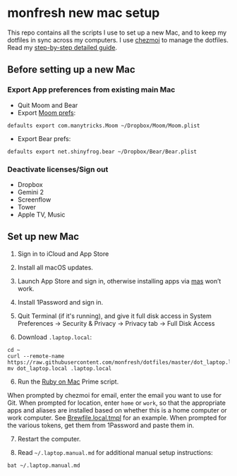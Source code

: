# monfresh new mac setup

This repo contains all the scripts I use to set up a new Mac, and to keep my dotfiles in sync across my computers. I use [chezmoi](https://www.chezmoi.io/) to manage the dotfiles. Read my [step-by-step detailed guide](https://www.moncefbelyamani.com/automating-the-setup-of-a-new-mac-with-all-your-apps-preferences-and-development-tools/).

## Before setting up a new Mac
### Export App preferences from existing main Mac
- Quit Moom and Bear
- Export [Moom prefs](https://manytricks.com/osticket/kb/faq.php?id=53):
```shell
defaults export com.manytricks.Moom ~/Dropbox/Moom/Moom.plist
```
- Export Bear prefs:
```shell
defaults export net.shinyfrog.bear ~/Dropbox/Bear/Bear.plist
```

### Deactivate licenses/Sign out
- Dropbox
- Gemini 2
- Screenflow
- Tower
- Apple TV, Music

## Set up new Mac

1. Sign in to iCloud and App Store

1. Install all macOS updates.

2. Launch App Store and sign in, otherwise installing apps via [mas](https://github.com/mas-cli/mas) won’t work.

3. Install 1Password and sign in.

4. Quit Terminal (if it's running), and give it full disk access in System Preferences -> Security & Privacy -> Privacy tab -> Full Disk Access

5. Download `.laptop.local`:
```shell
cd ~
curl --remote-name https://raw.githubusercontent.com/monfresh/dotfiles/master/dot_laptop.local
mv dot_laptop.local .laptop.local
```

6. Run the [Ruby on Mac](https://www.rubyonmac.dev) Prime script.

When prompted by chezmoi for email, enter the email you want to use for Git.
When prompted for location, enter `home` or `work`, so that the appropriate apps
and aliases are installed based on whether this is a home computer or work computer.
See [Brewfile.local.tmpl](https://github.com/monfresh/dotfiles/blob/master/Brewfile.local.tmpl) for an example.
When prompted for the various tokens, get them from 1Password and paste them in.

7. Restart the computer.

8. Read `~/.laptop.manual.md` for additional manual setup instructions:
```shell
bat ~/.laptop.manual.md
```

